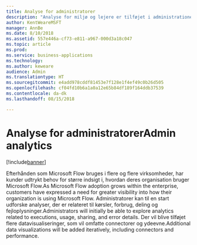 ```yaml
---
title: Analyse for administratorer
description: "Analyse for miljø og lejere er tilføjet i administrationen af platformen for virksomhedsprogrammer."
author: KentWeareMSFT
manager: AnnBe
ms.date: 8/10/2018
ms.assetid: 557e446a-cf73-e811-a967-000d3a18c047
ms.topic: article
ms.prod: 
ms.service: business-applications
ms.technology: 
ms.author: keweare
audience: Admin
ms.translationtype: HT
ms.sourcegitcommit: e4add978cddf81453e7f128e1f4ef49c0b26d505
ms.openlocfilehash: cf04fd10b6a1a0a12e65b84df189f164ddb37539
ms.contentlocale: da-dk
ms.lasthandoff: 08/15/2018

---
```

# <a name="admin-analytics"></a><span data-ttu-id="12e3a-103">Analyse for administratorer</span><span class="sxs-lookup"><span data-stu-id="12e3a-103">Admin analytics</span></span>


[!include[banner](../../includes/banner.md)]

<span data-ttu-id="12e3a-104">Efterhånden som Microsoft Flow bruges i flere og flere virksomheder, har kunder udtrykt behov for større indsigt i, hvordan deres organisation bruger Microsoft Flow.</span><span class="sxs-lookup"><span data-stu-id="12e3a-104">As Microsoft Flow adoption grows within the enterprise, customers have expressed a need for greater visibility into how their organization is using Microsoft Flow.</span></span> <span data-ttu-id="12e3a-105">Administratorer kan til en start udforske analyser, der er relateret til kørsler, forbrug, deling og fejloplysninger.</span><span class="sxs-lookup"><span data-stu-id="12e3a-105">Administrators will initially be able to explore analytics related to executions, usage, sharing, and error details.</span></span> <span data-ttu-id="12e3a-106">Der vil blive tilføjet flere datavisualiseringer, som vil omfatte connectorer og ydeevne.</span><span class="sxs-lookup"><span data-stu-id="12e3a-106">Additional data visualizations will be added iteratively, including connectors and performance.</span></span>


